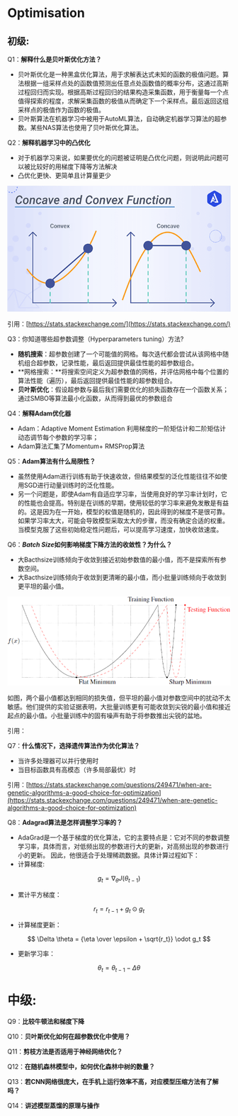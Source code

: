 # Optimisation

## 初级:

Q1：**解释什么是贝叶斯优化方法？**

- 贝叶斯优化是一种黑盒优化算法，用于求解表达式未知的函数的极值问题。算法根据一组采样点处的函数值预测出任意点处函数值的概率分布，这通过高斯过程回归而实现。根据高斯过程回归的结果构造采集函数，用于衡量每一个点值得探索的程度，求解采集函数的极值从而确定下一个采样点。最后返回这组采样点的极值作为函数的极值。
- 贝叶斯算法在机器学习中被用于AutoML算法，自动确定机器学习算法的超参数。某些NAS算法也使用了贝叶斯优化算法。

Q2：**解释机器学习中的凸优化**

- 对于机器学习来说，如果要优化的问题被证明是凸优化问题，则说明此问题可以被比较好的用梯度下降等方法解决
- 凸优化更快、更简单且计算量更少

![Untitled](Optimisation%200ac16f5c3b844d53a67b6c09c22455aa/Untitled.png)

引用：[https://stats.stackexchange.com/](https://stats.stackexchange.com/)

Q3：你知道哪些超参数调整（Hyperparameters tuning）方法?

- **随机搜索**：超参数创建了一个可能值的网格。每次迭代都会尝试从该网格中随机组合超参数，记录性能，最后返回提供最佳性能的超参数组合。
- **网格搜索：**将搜索空间定义为超参数值的网格，并评估网格中每个位置的算法性能（遍历），最后返回提供最佳性能的超参数组合。
- **贝叶斯优化**：假设超参数与最后我们需要优化的损失函数存在一个函数关系；通过SMBO等算法最小化函数，从而得到最优的参数组合

Q4：**解释Adam优化器**

- Adam：Adaptive Moment Estimation 利用梯度的一阶矩估计和二阶矩估计动态调节每个参数的学习率；
- Adam算法汇集了Momentum+ RMSProp算法

Q5：**Adam算法有什么局限性？**

- 虽然使用Adam进行训练有助于快速收敛，但结果模型的泛化性能往往不如使用SGD进行动量训练时的泛化性能。
- 另一个问题是，即使Adam有自适应学习率，当使用良好的学习率计划时，它的性能也会提高。特别是在训练的早期，使用较低的学习率来避免发散是有益的。这是因为在一开始，模型的权值是随机的，因此得到的梯度不是很可靠。如果学习率太大，可能会导致模型采取太大的步骤，而没有确定合适的权重。当模型克服了这些初始稳定性问题后，可以提高学习速度，加快收敛速度。

Q6：***Batch Size*如何影响梯度下降方法的收敛性？为什么？**

- 大Bacthsize训练倾向于收敛到接近初始参数值的最小值，而不是探索所有参数空间。
- 大Bacthsize训练倾向于收敛到更清晰的最小值，而小批量训练倾向于收敛到更平坦的最小值。

![Untitled](Optimisation%200ac16f5c3b844d53a67b6c09c22455aa/Untitled%201.png)

如图，两个最小值都达到相同的损失值，但平坦的最小值对参数空间中的扰动不太敏感。他们提供的实验证据表明，大批量训练更有可能收敛到尖锐的最小值和接近起点的最小值。小批量训练中的固有噪声有助于将参数推出尖锐的盆地。

引用：

Q7：**什么情况下，选择遗传算法作为优化算法？**

- 当许多处理器可以并行使用时
- 当目标函数具有高模态（许多局部最优）时

引用：[https://stats.stackexchange.com/questions/249471/when-are-genetic-algorithms-a-good-choice-for-optimization](https://stats.stackexchange.com/questions/249471/when-are-genetic-algorithms-a-good-choice-for-optimization)

Q8：**Adagrad算法是怎样调整学习率的？**

- AdaGrad是一个基于梯度的优化算法，它的主要特点是：它对不同的参数调整学习率，具体而言，对低频出现的参数进行大的更新，对高频出现的参数进行小的更新。 因此，他很适合于处理稀疏数据。具体计算过程如下：
- 计算梯度:

$$
g_t = \nabla_\theta J(\theta_{t-1})
$$

- 累计平方梯度：

$$
r_t = r_{t-1} + g_t \odot g_t
$$

- 计算梯度更新：

$$
\Delta \theta = {\eta \over \epsilon + \sqrt{r_t}} \odot g_t
$$

- 更新学习率：

$$
\theta_t=\theta_{t-1} - \Delta \theta
$$

# 中级:

Q9：**比较牛顿法和梯度下降**

Q10：**贝叶斯优化如何在超参数优化中使用？**

Q11：**剪枝方法是否适用于神经网络优化？**

Q12：**在随机森林模型中，如何优化森林中树的数量？**

Q13：****若CNN网络很庞大，在手机上运行效率不高，对应模型压缩方法有了解吗？****

Q14：**讲述模型蒸馏的原理与操作**
